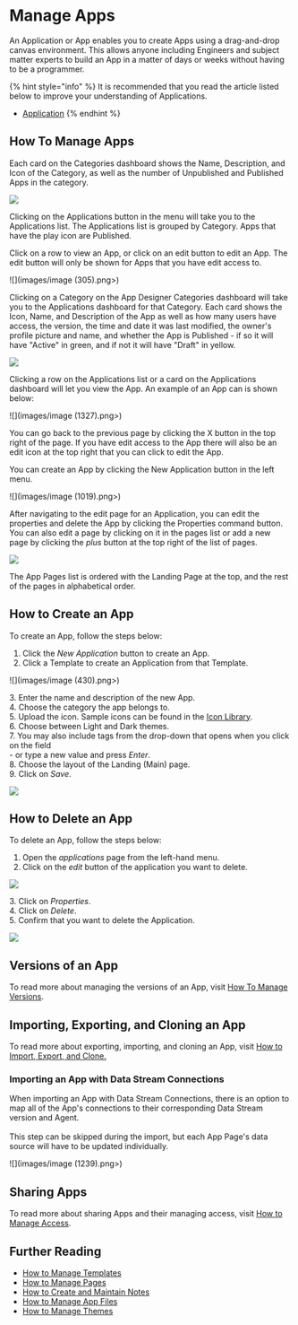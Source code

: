 # Manage Apps

An Application or App enables you to create Apps using a drag-and-drop canvas environment. This allows anyone including Engineers and subject matter experts to build an App in a matter of days or weeks without having to be a programmer.

{% hint style="info" %}
It is recommended that you read the article listed below to improve your understanding of Applications.

* [Application](../../concepts/application/)
{% endhint %}

## How To Manage Apps

Each card on the Categories dashboard shows the Name, Description, and Icon of the Category, as well as the number of Unpublished and Published Apps in the category.

![](images/_1.PNG)

Clicking on the Applications button in the menu will take you to the Applications list. The Applications list is grouped by Category. Apps that have the play icon are Published.&#x20;

Click on a row to view an App, or click on an edit button to edit an App. The edit button will only be shown for Apps that you have edit access to.

![](images/image (305).png>)

Clicking on a Category on the App Designer Categories dashboard will take you to the Applications dashboard for that Category. Each card shows the Icon, Name, and Description of the App as well as how many users have access, the version, the time and date it was last modified, the owner's profile picture and name, and whether the App is Published - if so it will have "Active" in green, and if not it will have "Draft" in yellow.

![](images/_3.png)

Clicking a row on the Applications list or a card on the Applications dashboard will let you view the App. An example of an App can is shown below:

![](images/image (1327).png>)

You can go back to the previous page by clicking the X button in the top right of the page. If you have edit access to the App there will also be an edit icon at the top right that you can click to edit the App.

You can create an App by clicking the New Application button in the left menu.

![](images/image (1019).png>)

After navigating to the edit page for an Application, you can edit the properties and delete the App by clicking the Properties command button. You can also edit a page by clicking on it in the pages list or add a new page by clicking the _plus_ button at the top right of the list of pages.

![](images/_6.PNG)

The App Pages list is ordered with the Landing Page at the top, and the rest of the pages in alphabetical order.&#x20;

## How to Create an App

To create an App, follow the steps below:

1. Click the _New Application_ button to create an App.
2. Click a Template to create an Application from that Template.

![](images/image (430).png>)

&#x20;   3\. Enter the name and description of the new App.\
&#x20;   4\. Choose the category the app belongs to.\
&#x20;   5\. Upload the icon. Sample icons can be found in the [Icon Library](../../resources/icon-library.md).\
&#x20;   6\. Choose between Light and Dark themes.\
&#x20;   7\. You may also include tags from the drop-down that opens when you click on the field\
&#x20;       \- or type a new value and press _Enter_.\
&#x20;   8\. Choose the layout of the Landing (Main) page.\
&#x20;   9\. Click on _Save_.

![](images/_8.PNG)

## How to Delete an App

To delete an App, follow the steps below:

1. Open the _applications_ page from the left-hand menu.
2. Click on the _edit_ button of the application you want to delete.

![](images/_3.png)

&#x20;   3\. Click on _Properties_.\
&#x20;   4\. Click on _Delete_.\
&#x20;   5\. Confirm that you want to delete the Application.

![](images/_10.PNG)

## Versions of an App

To read more about managing the versions of an App, visit [How To Manage Versions](../manage-versions.md).

## Importing, Exporting, and Cloning an App

To read more about exporting, importing, and cloning an App, visit [How to Import, Export, and Clone.](../import-export-and-clone.md)

### Importing an App with Data Stream Connections

When importing an App with Data Stream Connections, there is an option to map all of the App's connections to their corresponding Data Stream version and Agent. \
\
This step can be skipped during the import, but each App Page's data source will have to be updated individually.

![](images/image (1239).png>)

## Sharing Apps

To read more about sharing Apps and their managing access, visit [How to Manage Access](../../concepts/manage-access.md).

## Further Reading

* [How to Manage Templates](manage-templates.md)
* [How to Manage Pages](manage-pages.md)
* [How to Create and Maintain Notes](create-and-maintain-notes.md)
* [How to Manage App Files](manage-app-files.md)
* [How to Manage Themes](manage-themes.md)


